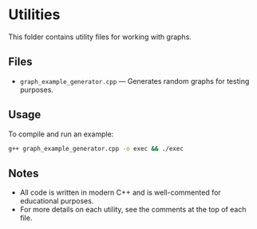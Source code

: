 # Utilities

This folder contains utility files for working with graphs.

## Files

- `graph_example_generator.cpp` — Generates random graphs for testing purposes.

## Usage

To compile and run an example:

```bash
g++ graph_example_generator.cpp -o exec && ./exec
```

## Notes

- All code is written in modern C++ and is well-commented for educational purposes.
- For more details on each utility, see the comments at the top of each file.
